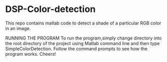 # DSP-Color-detection
This repo contains matlab code to detect a shade of a particular RGB color in an image. 

 RUNNING THE PROGRAM
To run the program,simply change directory into the root directory of the project using Matlab command line and
then type SimpleColorDetection.
Follow the command prompts to see how the program works.
Cheers!
 
